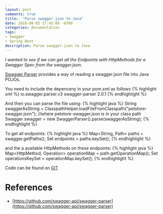```yaml
---
layout: post
comments: true
title:  "Parse swagger.json to Java"
date: 2018-08-02 17:45:09 -0700
categories: documentation
tags: 
- Swagger
- Spring Boot
description: Parse swagger.json to Java
---
```


*I wanted to see if we can get all the Endpoints with HttpMethods for a Swagger Spec from the swagger.json.*  

[Swagger Parser](https://github.com/swagger-api/swagger-parser) provides a way of reading a swagger.json file into Java POJOs.

You need to include the depenceny in your pom.xml as follows
{% highlight xml %}
<dependency>
    <groupId>io.swagger.parser.v3</groupId>
    <artifactId>swagger-parser</artifactId>
    <version>2.0.1</version>
</dependency>
{% endhighlight %}

And then you can parse the file using: 
{% highlight java %}
String swaggerAsString = ClasspathHelper.loadFileFromClasspath("petstore-swagger.json"); //where petstore-swagger.json is in your class path
Swagger swagger = new SwaggerParser().parse(swaggerAsString);
{% endhighlight %}

To get all endpoints:
{% highlight java %}
Map<String, Path> paths = swagger.getPaths();
Set<String> endpoints = paths.keySet();
{% endhighlight %}

and the a available HttpMethods on these endpoints:
{% highlight java %}
Map<HttpMethod, Operation> operationMap = path.getOperationMap();
Set<HttpMethod> operationsKeySet = operationMap.keySet();
{% endhighlight %}

Code can be found on [GIT](https://github.com/melissapalmer/swagger-parser-java)

References
===

- [https://github.com/swagger-api/swagger-parser](https://github.com/swagger-api/swagger-parser)